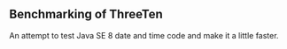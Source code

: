 ## Benchmarking of ThreeTen

An attempt to test Java SE 8 date and time code and make it a little faster.

